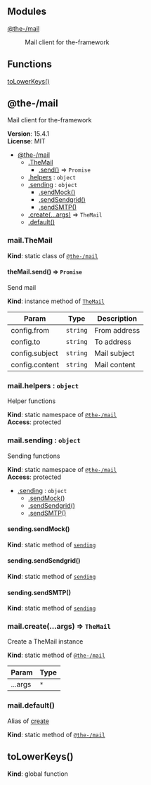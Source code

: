 <!--- Code generated by @the-/script-doc. DO NOT EDIT. -->

## Modules

<dl>
<dt><a href="#module_@the-/mail">@the-/mail</a></dt>
<dd><p>Mail client for the-framework</p>
</dd>
</dl>

## Functions

<dl>
<dt><a href="#toLowerKeys">toLowerKeys()</a></dt>
<dd></dd>
</dl>

<a name="module_@the-/mail"></a>

## @the-/mail
Mail client for the-framework

**Version**: 15.4.1  
**License**: MIT  

* [@the-/mail](#module_@the-/mail)
    * [.TheMail](#module_@the-/mail.TheMail)
        * [.send()](#module_@the-/mail.TheMail+send) ⇒ <code>Promise</code>
    * [.helpers](#module_@the-/mail.helpers) : <code>object</code>
    * [.sending](#module_@the-/mail.sending) : <code>object</code>
        * [.sendMock()](#module_@the-/mail.sending.sendMock)
        * [.sendSendgrid()](#module_@the-/mail.sending.sendSendgrid)
        * [.sendSMTP()](#module_@the-/mail.sending.sendSMTP)
    * [.create(...args)](#module_@the-/mail.create) ⇒ <code>TheMail</code>
    * [.default()](#module_@the-/mail.default)

<a name="module_@the-/mail.TheMail"></a>

### mail.TheMail
**Kind**: static class of [<code>@the-/mail</code>](#module_@the-/mail)  
<a name="module_@the-/mail.TheMail+send"></a>

#### theMail.send() ⇒ <code>Promise</code>
Send mail

**Kind**: instance method of [<code>TheMail</code>](#module_@the-/mail.TheMail)  

| Param | Type | Description |
| --- | --- | --- |
| config.from | <code>string</code> | From address |
| config.to | <code>string</code> | To address |
| config.subject | <code>string</code> | Mail subject |
| config.content | <code>string</code> | Mail content |

<a name="module_@the-/mail.helpers"></a>

### mail.helpers : <code>object</code>
Helper functions

**Kind**: static namespace of [<code>@the-/mail</code>](#module_@the-/mail)  
**Access**: protected  
<a name="module_@the-/mail.sending"></a>

### mail.sending : <code>object</code>
Sending functions

**Kind**: static namespace of [<code>@the-/mail</code>](#module_@the-/mail)  
**Access**: protected  

* [.sending](#module_@the-/mail.sending) : <code>object</code>
    * [.sendMock()](#module_@the-/mail.sending.sendMock)
    * [.sendSendgrid()](#module_@the-/mail.sending.sendSendgrid)
    * [.sendSMTP()](#module_@the-/mail.sending.sendSMTP)

<a name="module_@the-/mail.sending.sendMock"></a>

#### sending.sendMock()
**Kind**: static method of [<code>sending</code>](#module_@the-/mail.sending)  
<a name="module_@the-/mail.sending.sendSendgrid"></a>

#### sending.sendSendgrid()
**Kind**: static method of [<code>sending</code>](#module_@the-/mail.sending)  
<a name="module_@the-/mail.sending.sendSMTP"></a>

#### sending.sendSMTP()
**Kind**: static method of [<code>sending</code>](#module_@the-/mail.sending)  
<a name="module_@the-/mail.create"></a>

### mail.create(...args) ⇒ <code>TheMail</code>
Create a TheMail instance

**Kind**: static method of [<code>@the-/mail</code>](#module_@the-/mail)  

| Param | Type |
| --- | --- |
| ...args | <code>\*</code> | 

<a name="module_@the-/mail.default"></a>

### mail.default()
Alias of [create](#module_@the-/mail.create)

**Kind**: static method of [<code>@the-/mail</code>](#module_@the-/mail)  
<a name="toLowerKeys"></a>

## toLowerKeys()
**Kind**: global function
